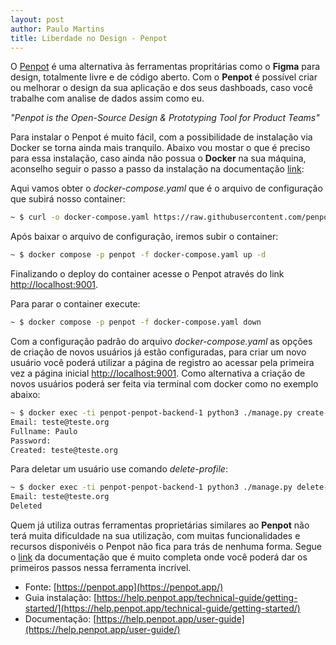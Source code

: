 ```yaml
---
layout: post
author: Paulo Martins
title: Liberdade no Design - Penpot
---
```


O [Penpot](https://penpot.app/) é uma alternativa às ferramentas propritárias como o **Figma** para design, totalmente livre e de código aberto. Com o **Penpot** é possível criar ou melhorar o design da sua aplicação e dos seus dashboads, caso você trabalhe com analise de dados assim como eu.

_"Penpot is the Open-Source Design & Prototyping Tool for Product Teams"_

Para instalar o Penpot é muito fácil, com a possibilidade de instalação via Docker se torna ainda mais tranquilo. Abaixo vou mostar o que é preciso para essa instalação, caso ainda não possua o **Docker** na sua máquina, aconselho seguir o passo a passo da instalação na documentação [link](https://docs.docker.com/get-docker/):

Aqui vamos obter o _docker-compose.yaml_ que é o arquivo de configuração que subirá nosso container:

```bash
~ $ curl -o docker-compose.yaml https://raw.githubusercontent.com/penpot/penpot/main/docker/images/docker-compose.yaml
```

Após baixar o arquivo de configuração, iremos subir o container:

```bash
~ $ docker compose -p penpot -f docker-compose.yaml up -d
```

Finalizando o deploy do container acesse o Penpot através do link [http://localhost:9001](http://localhost:9001).

Para parar o container execute:

```bash
~ $ docker compose -p penpot -f docker-compose.yaml down
```

Com a configuração padrão do arquivo _docker-compose.yaml_ as opções de criação de novos usuários já estão configuradas, para criar um novo usuário você poderá utilizar a página de registro ao acessar pela primeira vez a página inicial [http://localhost:9001](http://localhost:9001). Como alternativa a criação de novos usuários poderá ser feita via terminal com docker como no exemplo abaixo:

```bash
~ $ docker exec -ti penpot-penpot-backend-1 python3 ./manage.py create-profile
Email: teste@teste.org
Fullname: Paulo
Password: 
Created: teste@teste.org
```

Para deletar um usuário use comando _delete-profile_:

```bash
~ $ docker exec -ti penpot-penpot-backend-1 python3 ./manage.py delete-profile
Email: teste@teste.org
Deleted
```

Quem já utiliza outras ferramentas proprietárias similares ao **Penpot** não terá muita dificuldade na sua utilização, com muitas funcionalidades e recursos disponivéis o Penpot não fica para trás de nenhuma forma. Segue o [link](https://help.penpot.app/user-guide/) da documentação que é muito completa onde você poderá dar os primeiros passos nessa ferramenta incrível.

- Fonte: [https://penpot.app](https://penpot.app/)
- Guia instalação: [https://help.penpot.app/technical-guide/getting-started/](https://help.penpot.app/technical-guide/getting-started/)
- Documentação: [https://help.penpot.app/user-guide](https://help.penpot.app/user-guide/)